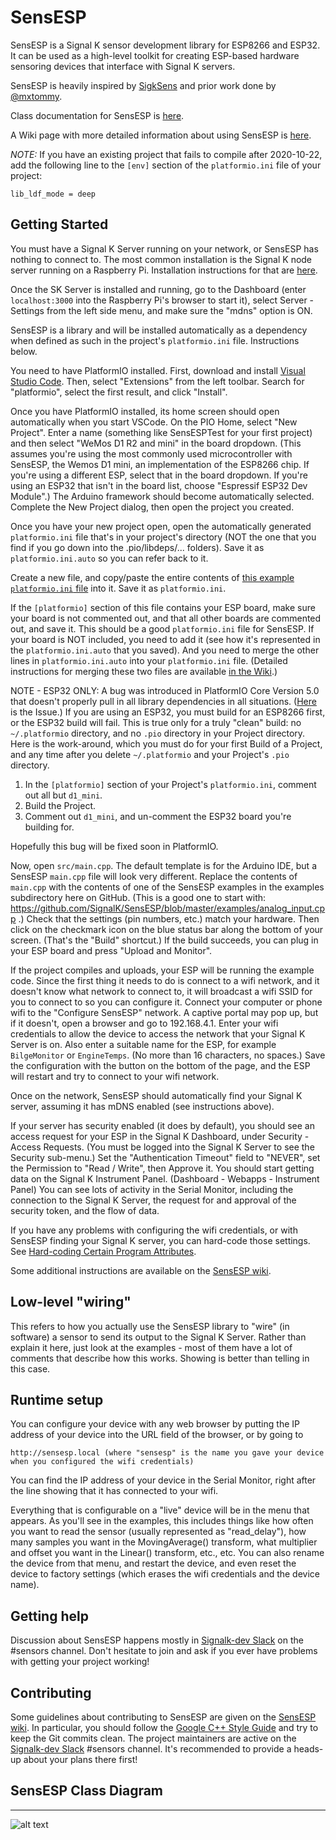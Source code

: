 # SensESP

SensESP is a Signal K sensor development library for ESP8266
and ESP32. It can be used as a high-level toolkit for
creating ESP-based hardware sensoring devices that interface with Signal K
servers.

SensESP is heavily inspired by [SigkSens](https://github.com/mxtommy/SigkSens)
and prior work done by [@mxtommy](https://github.com/mxtommy).

Class documentation for SensESP is [here](http://signalk.org/SensESP/generated/docs/annotated.html).

A Wiki page with more detailed information about using SensESP is [here](https://github.com/SignalK/SensESP/wiki).

*NOTE:* If you have an existing project that fails to compile after 2020-10-22, add the following line to the `[env]` section of the `platformio.ini` file of your project:

    lib_ldf_mode = deep

## Getting Started

You must have a Signal K Server running on your network, or SensESP has nothing to connect to. The most common installation is the Signal K node server running on a Raspberry Pi. Installation instructions for that are [here](https://github.com/SignalK/signalk-server-node/blob/master/raspberry_pi_installation.md).

Once the SK Server is installed and running, go to the Dashboard (enter `localhost:3000` into the Raspberry Pi's browser to start it), select Server - Settings from the left side menu, and make sure the "mdns" option is ON.

SensESP is a library and will be installed automatically as a dependency when defined as such in the project's
`platformio.ini` file. Instructions below.

You need to have PlatformIO installed. First, download and install [Visual Studio Code](https://code.visualstudio.com/).
Then, select "Extensions" from the left toolbar. Search for "platformio", select the first result, and click "Install".

Once you have PlatformIO installed, its home screen should open automatically when you start VSCode. On the PIO Home, 
select "New Project". Enter a name (something like SensESPTest for your first project) and then select "WeMos
D1 R2 and mini" in the board dropdown. (This assumes you're using the most commonly used microcontroller with SensESP, 
the Wemos D1 mini, an implementation of the ESP8266 chip. If you're using a different ESP, select that in the 
board dropdown. If you're using an ESP32 that isn't in the board list, choose "Espressif ESP32 Dev Module".)
The Arduino framework should become automatically selected. Complete the New Project dialog, then open the project you created.

Once you have your new project open, open the automatically generated `platformio.ini` file that's in your project's directory (NOT the one that you find if you go down into the .pio/libdeps/... folders). Save it as `platformio.ini.auto` so you can refer back to it.

Create a new file, and copy/paste the entire contents of [this example `platformio.ini` file](https://github.com/SignalK/SensESP/blob/master/examples/platformio.ini) into it. Save it as `platformio.ini`.

If the `[platformio]` section of this file contains your ESP board, make sure your board is not commented out, and that all other boards are commented out, and save it. This should be a good `platformio.ini` file for SensESP. If your board is NOT included, you need to add it (see how it's represented in the `platformio.ini.auto` that you saved). And you need to merge the other lines in `platformio.ini.auto` into your `platformio.ini` file. (Detailed instructions for merging these two files are available [in the Wiki](https://github.com/SignalK/SensESP/wiki/SensESP-Overview-and-Programming-Details#getting-a-good-platformioini-file).)

NOTE - ESP32 ONLY: A bug was introduced in PlatformIO Core Version 5.0 that doesn't properly pull in all library dependencies in all situations. ([Here](https://github.com/platformio/platformio-core/issues/3729) is the Issue.) If you are using an ESP32, you must build for an ESP8266 first, or the ESP32 build will fail. This is true only for a truly "clean" build: no `~/.platformio` directory, and no `.pio` directory in your Project directory. Here is the work-around, which you must do for your first Build of a Project, and any time after you delete `~/.platformio` and your Project's `.pio` directory.
1. In the `[platformio]` section of your Project's `platformio.ini`, comment out all but `d1_mini`.
2. Build the Project.
3. Comment out `d1_mini`, and un-comment the ESP32 board you're building for.

Hopefully this bug will be fixed soon in PlatformIO.

Now, open `src/main.cpp`. The default template is for the Arduino IDE, but a SensESP `main.cpp` file will look very different. Replace the contents of `main.cpp` with the contents of one of the SensESP examples in the examples subdirectory here on GitHub. (This is a good one to start with: https://github.com/SignalK/SensESP/blob/master/examples/analog_input.cpp .) Check that the settings (pin numbers, etc.) match your hardware. Then click on the checkmark icon on the blue status bar along the bottom of your screen. (That's the "Build" shortcut.) If the build succeeds, you can plug in your ESP board and press "Upload and Monitor".

If the project compiles and uploads, your ESP will be running the example code. Since the first thing it needs to do is connect to a wifi network, and it doesn't know what network to connect to, it will broadcast a wifi SSID for you to connect to so you can configure it. Connect your computer or phone wifi to the "Configure SensESP" network. A captive portal may pop up, but if it doesn't, open a browser and go to 192.168.4.1. Enter your wifi credentials to allow the device to access the network that your Signal K Server is on. Also enter a suitable name for the ESP, for example `BilgeMonitor` or `EngineTemps`. (No more than 16 characters, no spaces.) Save the configuration with the button on the bottom of the page, and the ESP will restart and try to connect to your wifi network.

Once on the network, SensESP should automatically find your Signal K server, assuming it has mDNS enabled (see instructions above). 

If your server has security enabled (it does by default), you should see an access request for your ESP in the Signal K Dashboard, under Security - Access Requests. (You must be logged into the Signal K Server to see the Security sub-menu.) Set the "Authentication Timeout" field to "NEVER", set the Permission to "Read / Write", then Approve it. You should start getting data on the Signal K Instrument Panel. (Dashboard - Webapps - Instrument Panel) You can see lots of activity in the Serial Monitor, including the connection to the Signal K Server, the request for and approval of the security token, and the flow of data.

If you have any problems with configuring the wifi credentials, or with SensESP finding your Signal K server, you can hard-code those settings. See [Hard-coding Certain Program Attributes](https://github.com/SignalK/SensESP/wiki/SensESP-Overview-and-Programming-Details#hard-coding-certain-program-attributes).

Some additional instructions are available on the [SensESP wiki](https://github.com/SignalK/SensESP/wiki/). 

## Low-level "wiring"

This refers to how you actually use the SensESP library to "wire" (in software) a sensor to send its output to the Signal K Server. Rather than explain it here, just look at the examples - most of them have a lot of comments that describe how this works. Showing is better than telling in this case.

## Runtime setup

You can configure your device with any web browser by putting the IP address of your device into the URL field of the browser, or by going to

    http://sensesp.local (where "sensesp" is the name you gave your device when you configured the wifi credentials)

You can find the IP address of your device in the Serial Monitor, right after the line showing that it has connected to your wifi.     

Everything that is configurable on a "live" device will be in the menu that appears. As you'll see in the examples, this includes things like how often you want to read the sensor (usually represented as "read_delay"), how many samples you want in the MovingAverage() transform, what multiplier and offset you want in the Linear() transform, etc., etc. You can also rename the device from that menu, and restart the device, and even reset the device to factory settings (which erases the wifi credentials and the device name).

## Getting help

Discussion about SensESP happens mostly in [Signalk-dev Slack](http://slack-invite.signalk.org/) on the #sensors channel. Don't hesitate to join and ask if you ever have problems with getting your project working!

## Contributing

Some guidelines about contributing to SensESP are given on the [SensESP wiki](https://github.com/SignalK/SensESP/wiki/Contributing-to-the-SensESP-Project). In particular, you should follow the [Google C++ Style Guide](https://google.github.io/styleguide/cppguide.html) and try to keep the Git commits clean. The project maintainers are active on the [Signalk-dev Slack](http://slack-invite.signalk.org/) #sensors channel. It's recommended to provide a heads-up about your plans there first!

## SensESP Class Diagram

----------------------------

![alt text](sens_esp_uml.png "UML for SensESP")
